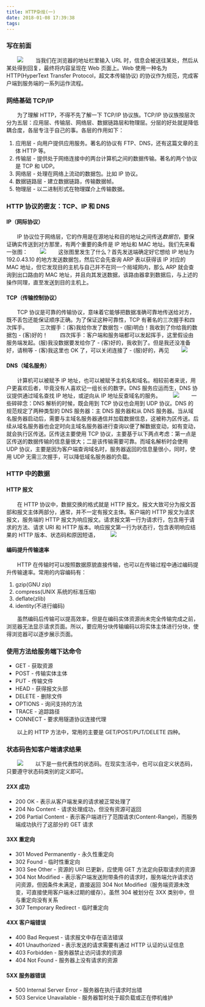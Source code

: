```yaml
---
title: HTTP杂烩(一)
date: 2018-01-08 17:39:38
tags:
---
```


### 写在前面
　　![](https://img3.doubanio.com/view/ark_works_pic/common-largeshow/public/199874044.jpg)
　　当我们在浏览器的地址栏里输入 URL 时，信息会被送往某处，然后从某处得到回复，最终将内容呈现在 Web 页面上。Web 使用一种名为 HTTP(HyperText Transfer Protocol，超文本传输协议) 的协议作为规范，完成客户端到服务端的一系列运作流程。

### 网络基础 TCP/IP
　　为了理解 HTTP，不得不先了解一下 TCP/IP 协议族。TCP/IP 协议族按层次分为五层：应用层、传输层、网络层、数据链路层和物理层。分层的好处就是降低耦合度，各层专注于自己的事。各层的作用如下：
1. 应用层 - 向用户提供应用服务。著名的协议有 FTP、DNS，还有这篇文章的主体 HTTP 等。
2. 传输层 - 提供处于网络连接中的两台计算机之间的数据传输。著名的两个协议是 TCP 和 UDP。
3. 网络层 - 处理在网络上流动的数据包。比如 IP 协议。
4. 数据链路层 - 建立数据链路，传输数据帧。
5. 物理层 - 以二进制形式在物理媒介上传输数据。

### HTTP 协议的密友：TCP、IP 和 DNS

#### IP（网际协议）
　　IP 协议位于网络层，它的作用是在源地址和目的地址之间传送*数据包*，要保证确实传送到对方那里，有两个重要的条件是 IP 地址和 MAC 地址。我们先来看一张图：
　　![](https://img3.doubanio.com/view/ark_works_pic/common-largeshow/public/199875086.jpg)
　　这张图里发生了什么？首先发送端确定好它想给 IP 地址为 192.0.43.10 的地方发送数据包，然后它会先查询 ARP 表以获得该 IP 对应的 MAC 地址，但它发现目的主机与自己并不在同一个局域网内，那么 ARP 就会查询到出口路由的 MAC 地址，并且向其发送数据，该路由器拿到数据后，与上述的操作同理，直至发送到目的主机上。

#### TCP（传输控制协议）
　　TCP 协议是可靠的传输协议，意味着它能够把数据准确可靠地传送给对方，既不丢包还能保证顺序正确。为了保证这种可靠性，TCP 有著名的三次握手和四次挥手。
　　三次握手：(客)我给你发了数据包 - (服)明白！我收到了你给我的数据包 - (客)好的！
　　四次挥手：客户端和服务端都可以发起挥手，这里假设由服务端发起。(服)我没数据要发给你了 - (客)好的，我收到了。但是我还没准备好，请稍等 - (客)我这里也 OK 了，可以关闭连接了 - (服)好的，再见
　　![](https://wx4.sinaimg.cn/mw690/79b5b053gy1fn9g91l6tvj20h309w425.jpg)

#### DNS（域名服务）
　　计算机可以被赋予 IP 地址，也可以被赋予主机名和域名。相较前者来说，用户更喜欢后者，毕竟没有人喜欢记一组长长的数字。DNS 服务应运而生，DNS 协议提供通过域名查找 IP 地址，或逆向从 IP 地址反查域名的服务。
　　![](https://img3.doubanio.com/view/ark_works_pic/common-largeshow/public/199875493.jpg)
　　一些碎碎念：DNS 解析的时候，既会用到 TCP 协议也会用到 UDP 协议。DNS 的规范规定了两种类型的 DNS 服务器：主 DNS 服务器和从 DNS 服务器。当从域名服务器启动后，需要与主域名服务器通信并加载数据信息，这被称为区传送。后续从域名服务器也会定时向主域名服务器进行查询以便了解数据变动，如有变动，就会执行区传送。区传送主要使用 TCP 协议，主要基于以下两点考虑：第一点是区传送的数据传输的信息量很大；二是该传输需要可靠。而域名解析时会使用 UDP 协议，主要是因为客户端查询域名时，服务器返回的信息量很小，同时，使用 UDP 无需三次握手，可以降低域名服务器的负载。

### HTTP 中的数据

#### HTTP 报文
　　在 HTTP 协议中，数据交换的格式就是 HTTP 报文。报文大致可分为报文首部和报文主体两部分，通常，并不一定有报文主体。客户端的 HTTP 报文为请求报文，服务端的 HTTP 报文为响应报文。请求报文第一行为请求行，包含用于请求的方法、请求 URI 和 HTTP 版本。响应报文第一行为状态行，包含表明响应结果的 HTTP 版本、状态码和原因短语，
　　![](https://wx3.sinaimg.cn/mw690/79b5b053gy1fn9hntk4bfj20h304yac0.jpg)

#### 编码提升传输速率
　　HTTP 在传输时可以按照数据原貌直接传输，也可以在传输过程中通过编码提升传输速率。常用的内容编码有：

1. gzip(GNU zip)
2. compress(UNIX 系统的标准压缩)
3. deflate(zlib)
4. identity(不进行编码)

　　虽然编码后传输可以提高效率，但是在编码实体资源尚未完全传输完成之前，浏览器无法显示请求页面。所以，要应用分块传输编码以将实体主体进行分块，使得浏览器可以逐步展示页面。

### 使用方法给服务端下达命令
- GET - 获取资源
- POST - 传输实体主体
- PUT - 传输文件
- HEAD - 获得报文头部
- DELETE - 删除文件
- OPTIONS - 询问支持的方法
- TRACE - 追踪路径
- CONNECT - 要求用隧道协议连接代理

　　以上的 HTTP 方法中，常用的主要是 GET/POST/PUT/DELETE 四种。

### 状态码告知客户端请求结果
　　![](https://wx2.sinaimg.cn/mw690/79b5b053gy1fn9gx6qvq4j20er04t40b.jpg)
　　以下是一些代表性的状态码。在现实生活中，也可以自定义状态码，只要遵守状态码类别的定义即可。
#### 2XX 成功
- 200 OK - 表示从客户端发来的请求被正常处理了
- 204 No Content - 请求处理成功，但没有资源可返回
- 206 Partial Content - 表示客户端进行了范围请求(Content-Range)，而服务端成功执行了这部分的 GET 请求

#### 3XX 重定向
- 301 Moved Permanently - 永久性重定向
- 302 Found - 临时性重定向
- 303 See Other - 资源的 URI 已更新，应使用 GET 方法定向获取请求的资源
- 304 Not Modified - 表示客户端发送附带条件的请求时，服务端允许请求访问资源，但因条件未满足，直接返回 304 Not Modified（服务端资源未改变，可直接使用客户端未过期的缓存）。虽然 304 被划分在 3XX 类别中，但与重定向没有关系
- 307 Temporary Redirect - 临时重定向

#### 4XX 客户端错误
- 400 Bad Request - 请求报文中存在语法错误
- 401 Unauthorized - 表示发送的请求需要有通过 HTTP 认证的认证信息
- 403 Forbidden - 服务器禁止访问请求的资源
- 404 Not Found - 服务器上没有请求的资源

#### 5XX 服务器错误
- 500 Internal Server Error - 服务器在执行请求时出错
- 503 Service Unavailable - 服务器暂时处于超负载或正在停机维护
